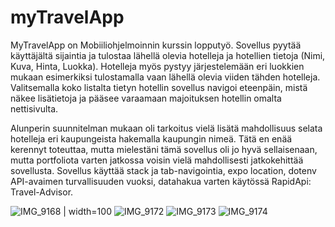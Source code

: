 # myTravelApp

MyTravelApp on Mobiiliohjelmoinnin kurssin lopputyö.
Sovellus pyytää käyttäjältä sijaintia ja tulostaa lähellä olevia hotelleja ja hotellien tietoja (Nimi, Kuva, Hinta, Luokka). Hotelleja myös pystyy järjestelemään eri luokkien mukaan esimerkiksi tulostamalla vaan lähellä olevia viiden tähden hotelleja. Valitsemalla koko listalta tietyn hotellin sovellus navigoi eteenpäin, mistä näkee lisätietoja ja pääsee varaamaan majoituksen hotellin omalta nettisivulta. 

Alunperin suunnitelman mukaan oli tarkoitus vielä lisätä mahdollisuus selata hotelleja eri kaupungeista hakemalla kaupungin nimeä. Tätä en enää kerennyt toteuttaa, mutta mielestäni tämä sovellus oli jo hyvä sellaisenaan, mutta portfoliota varten jatkossa voisin vielä mahdollisesti jatkokehittää sovellusta. Sovellus käyttää stack ja tab-navigointia, expo location, dotenv API-avaimen turvallisuuden vuoksi, datahakua varten käytössä RapidApi: Travel-Advisor. 


![IMG_9168](https://user-images.githubusercontent.com/83761950/167290883-a5853881-6850-413a-8638-4cc4385acbb5.PNG) | width=100
![IMG_9172](https://user-images.githubusercontent.com/83761950/167290889-b0180ab7-3897-4d28-b613-43f6f19a8053.PNG)
![IMG_9173](https://user-images.githubusercontent.com/83761950/167290897-fa8a87a4-b014-4715-b04c-c6dae336735d.PNG)
![IMG_9174](https://user-images.githubusercontent.com/83761950/167290901-26d51836-3be0-4bba-a811-1407287ff08a.PNG)
